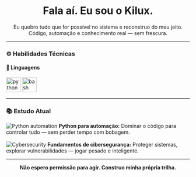 <h1 align="center">Fala aí. Eu sou o Kilux.</h1>

<p align="center">
  Eu quebro tudo que for possível no sistema e reconstruo do meu jeito.<br>
  Código, automação e conhecimento real — sem frescura.
</p>

---

### ⚙️ Habilidades Técnicas

#### 🐍 Linguagens
<p align="left">
  <img src="https://cdn.jsdelivr.net/gh/devicons/devicon/icons/python/python-original.svg" height="40" alt="python" />
  <img src="https://cdn.jsdelivr.net/gh/devicons/devicon/icons/bash/bash-original.svg" height="40" alt="bash" />
</p>

---

### 📚 Estudo Atual

<p align="left">
  <img src="https://img.shields.io/badge/Python-automation-orange?style=for-the-badge&logo=python&logoColor=white" alt="Python automation" />
  <b>Python para automação:</b> Dominar o código para controlar tudo — sem perder tempo com bobagem.<br><br>

  <img src="https://img.shields.io/badge/Cybersecurity-security-blue?style=for-the-badge&logo=hackthebox&logoColor=white" alt="Cybersecurity" />
  <b>Fundamentos de cibersegurança:</b> Proteger sistemas, explorar vulnerabilidades — jogar pesado e inteligente.
</p>

---

<p align="center">
  <b>Não espero permissão para agir. Construo minha própria trilha.</b>
</p>
